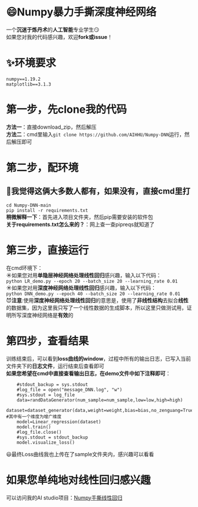 # :smile:Numpy暴力手撕深度神经网络
  一个**沉迷于炼丹术**的**人工智能**专业学生:smirk:  
  如果您对我的代码感兴趣，欢迎**fork或issue**！
# :sparkles:环境要求
`numpy==1.19.2`  
`matplotlib==3.1.3`
# 第一步，先clone我的代码
**方法一**：直接download_zip，然后解压  
**方法二**：cmd里输入`git clone https://github.com/AIHHU/Numpy-DNN`运行，然后解压即可
# 第二步，配环境
## :grimacing:我觉得这俩大多数人都有，如果没有，直接cmd里打
`cd Numpy-DNN-main`  
`pip install -r requirements.txt`  
**稍微解释一下**：首先进入项目文件夹，然后pip需要安装的软件包  
**关于requirements.txt怎么来的？**：网上查一查pipreqs就知道了
# 第三步，直接运行
在cmd环境下：  
:sunny:如果您对用**单隐层神经网络处理线性回归**感兴趣，输入以下代码：  
```python LR_demo.py --epoch 20 --batch_size 20 --learning_rate 0.01```  
:sunny:如果您对用**深度神经网络处理线性回归**感兴趣，输入以下代码：  
```python DNN_demo.py --epoch 40 --batch_size 20 --learning_rate 0.01```  
:smiling_imp:**注意**:使用**深度神经网络处理线性回归**的意思是，使用了**非线性结构**去拟合**线性**的数据集，因为这里我只写了一个线性数据的生成脚本，所以这里只做测试用，证明所写深度神经网络是**有效**的
# 第四步，查看结果
训练结束后，可以看到**loss曲线的window**，过程中所有的输出日志，已写入当前文件夹下的**日志文件**，运行结束后查看即可  
**如果您希望在cmd中直接查看输出日志，在demo文件中如下注释即可**：  
```
    #stdout_backup = sys.stdout
    #log_file = open("message_DNN.log", "w")
    #sys.stdout = log_file
    data=randDataGenerator(num_sample=num_sample,low=low,high=high)
    dataset=dataset_generator(data,weight=weight,bias=bias,no_zenguang=True) #其中有一个维度为增广维度
    model=Linear_regression(dataset)
    model.train()
    #log_file.close()
    #sys.stdout = stdout_backup
    model.visualize_loss()
```
:smiley:最终Loss曲线我也上传在了sample文件夹内，感兴趣可以看看
# 如果您单纯地对线性回归感兴趣
可以访问我的AI studio项目：[Numpy手撕线性回归](https://aistudio.baidu.com/aistudio/projectdetail/4010836)  
